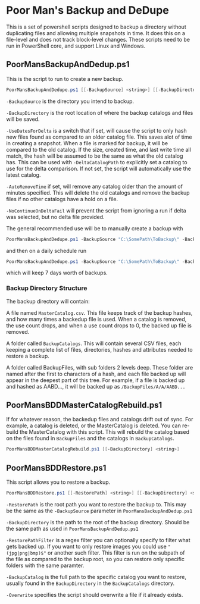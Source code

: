 # Poor Man's Backup and DeDupe

This is a set of powershell scripts designed to backup a directory without duplicating files and allowing multiple snapshots in time. It does this on a file-level and does not track block-level changes. These scripts need to be run in PowerShell core, and support Linux and Windows.

## PoorMansBackupAndDedup.ps1

This is the script to run to create a new backup. 

```powershell
PoorMansBackupAndDedupe.ps1 [[-BackupSource] <string>] [[-BackupDirectory] <string>] [[-DeltaCatalogPath] <string>] [[-AutoRemoveTime] <int>] [-UseDatesForDelta] [-NoContinueOnDeltaFail]
```

`-BackupSource` is the directory you intend to backup. 

`-BackupDirectory` is the root location of where the backup catalogs and files will be saved. 

`-UseDatesForDelta` is a switch that if set, will cause the script to only hash new files found as compared to an older catalog file. This saves alot of time in creating a snapshot. When a file is marked for backup, it will be compared to the old catalog. If the size, created time, and last write time all match, the hash will be assumed to be the same as what the old catalog has. This can be used with `-DeltaCatalogPath` to explicitly set a catalog to use for the delta comparison. If not set, the script will automatically use the latest catalog.

`-AutoRemoveTime` if set, will remove any catalog older than the amount of minutes specified. This will delete the old catalogs and remove the backup files if no other catalogs have a hold on a file.

`-NoContinueOnDeltaFail` will prevent the script from ignoring a run if delta was selected, but no delta file provided.

The general recommended use will be to manually create a backup with 

```powershell
PoorMansBackupAndDedupe.ps1 -BackupSource "C:\SomePath\ToBackup\" -BackupDirectory "D:\SomePath\ToSaveBackups\" 
```

and then on a daily schedule run

```powershell
PoorMansBackupAndDedupe.ps1 -BackupSource "C:\SomePath\ToBackup\" -BackupDirectory "D:\SomePath\ToSaveBackups\" -UseDatesForDelta -AutoRemoveTime 10080
```

which will keep 7 days worth of backups.

### Backup Directory Structure

The backup directory will contain:

A file named `MasterCatalog.csv`. This file keeps track of the backup hashes, and how many times a backedup file is used. When a catalog is removed, the use count drops, and when a use count drops to 0, the backed up file is removed.

A folder called `BackupCatalogs`. This will contain several CSV files, each keeping a complete list of files, directories, hashes and attributes needed to restore a backup.

A folder called BackupFiles, with sub folders 2 levels deep. These folder are named after the first to characters of a hash, and each file backed up will appear in the deepest part of this tree. For example, if a file is backed up and hashed as AABD..., it will be backed up as `/BackupFiles/A/A/AABD...`

## PoorMansBDDMasterCatalogRebuild.ps1

If for whatever reason, the backedup files and catalogs drift out of sync. For example, a catalog is deleted, or the MasterCatalog is deleted. You can re-build the MasterCatalog with this script. This will rebuild the catalog based on the files found in `BackupFiles` and the catalogs in `BackupCatalogs`.

```powershell
PoorMansBDDMasterCatalogRebuild.ps1 [[-BackupDirectory] <string>]
```

## PoorMansBDDRestore.ps1

This script allows you to restore a backup.

```powershell
PoorMansBDDRestore.ps1 [[-RestorePath] <string>] [[-BackupDirectory] <string>] [[-RestorePathFilter] <string>] [[-BackupCatalog] <string>] [-Overwrite]
```

`-RestorePath` is the root path you want to restore the backup to. This may be the same as the `-BackupSource` parameter in `PoorMansBackupAndDedup.ps1`

`-BackupDirectory` is the path to the root of the backup directory. Should be the same path as used in `PoorMansBackupAndDedup.ps1`

`-RestorePathFilter` is a regex filter you can optionally specify to filter what gets backed up. If you want to only restore images you could use `"(jpg|png|bmp)$"` or another such filter. This filter is run on the subpath of the file as compared to the backup root, so you can restore only specific folders with the same paramter.

`-BackupCatalog` is the full path to the specific catalog you want to restore, usually found in the `BackupDirectory` in the `BackupCatalogs` directory.

`-Overwrite` specifies the script should overwrite a file if it already exists.